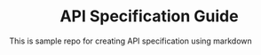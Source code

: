 # <center>API Specification Guide </center> 
This is sample repo for creating API specification using markdown
